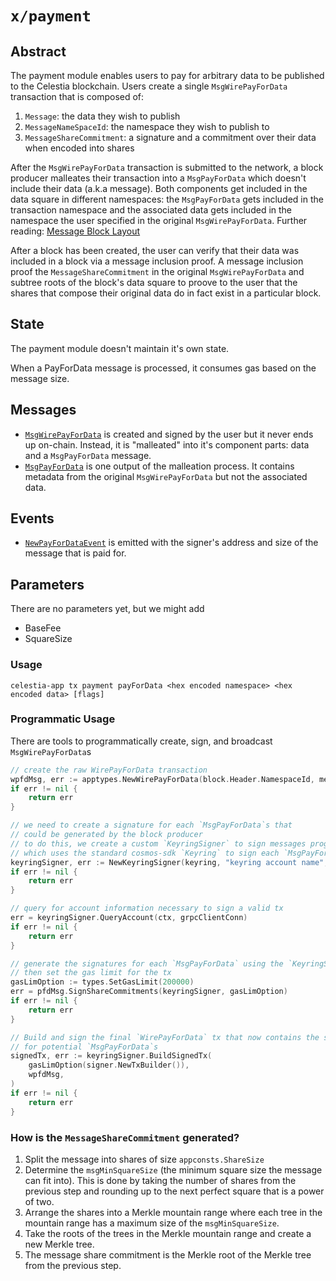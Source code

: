 # `x/payment`

## Abstract

The payment module enables users to pay for arbitrary data to be published to the Celestia blockchain. Users create a single `MsgWirePayForData` transaction that is composed of:

1. `Message`: the data they wish to publish
2. `MessageNameSpaceId`: the namespace they wish to publish to
3. `MessageShareCommitment`: a signature and a commitment over their data when encoded into shares

After the `MsgWirePayForData` transaction is submitted to the network, a block producer malleates their transaction into a `MsgPayForData` which doesn't include their data (a.k.a message). Both components get included in the data square in different namespaces: the `MsgPayForData` gets included in the transaction namespace and the associated data gets included in the namespace the user specified in the original `MsgWirePayForData`. Further reading: [Message Block Layout](https://github.com/celestiaorg/celestia-specs/blob/master/src/rationale/message_block_layout.md)

After a block has been created, the user can verify that their data was included in a block via a message inclusion proof. A message inclusion proof the `MessageShareCommitment` in the original `MsgWirePayForData` and subtree roots of the block's data square to proove to the user that the shares that compose their original data do in fact exist in a particular block.

## State

The payment module doesn't maintain it's own state.

When a PayForData message is processed, it consumes gas based on the message size.

## Messages

- [`MsgWirePayForData`](https://github.com/celestiaorg/celestia-app/blob/b4c8ebdf35db200a9b99d295a13de01110802af4/x/payment/types/tx.pb.go#L32-L40) is created and signed by the user but it never ends up on-chain. Instead, it is "malleated" into it's component parts: data and a `MsgPayForData` message.
- [`MsgPayForData`](https://github.com/celestiaorg/celestia-app/blob/b4c8ebdf35db200a9b99d295a13de01110802af4/x/payment/types/tx.pb.go#L208-L216) is one output of the malleation process. It contains metadata from the original `MsgWirePayForData` but not the associated data.

## Events

- [`NewPayForDataEvent`](https://github.com/celestiaorg/celestia-app/pull/213/files#diff-1ce55bda42cf160deca2e5ea1f4382b65f3b689c7e00c88085d7ce219e77303dR17-R21) is emitted with the signer's address and size of the message that is paid for.

## Parameters

There are no parameters yet, but we might add

- BaseFee
- SquareSize

### Usage

```shell
celestia-app tx payment payForData <hex encoded namespace> <hex encoded data> [flags]
```

### Programmatic Usage

There are tools to programmatically create, sign, and broadcast `MsgWirePayForData`s

```go
// create the raw WirePayForData transaction
wpfdMsg, err := apptypes.NewWirePayForData(block.Header.NamespaceId, message, 16, 32, 64, 128)
if err != nil {
    return err
}

// we need to create a signature for each `MsgPayForData`s that
// could be generated by the block producer
// to do this, we create a custom `KeyringSigner` to sign messages programmatically
// which uses the standard cosmos-sdk `Keyring` to sign each `MsgPayForData`
keyringSigner, err := NewKeyringSigner(keyring, "keyring account name", "chain-id-1")
if err != nil {
    return err
}

// query for account information necessary to sign a valid tx
err = keyringSigner.QueryAccount(ctx, grpcClientConn)
if err != nil {
    return err
}

// generate the signatures for each `MsgPayForData` using the `KeyringSigner`,
// then set the gas limit for the tx
gasLimOption := types.SetGasLimit(200000)
err = pfdMsg.SignShareCommitments(keyringSigner, gasLimOption)
if err != nil {
    return err
}

// Build and sign the final `WirePayForData` tx that now contains the signatures
// for potential `MsgPayForData`s
signedTx, err := keyringSigner.BuildSignedTx(
    gasLimOption(signer.NewTxBuilder()),
    wpfdMsg,
)
if err != nil {
    return err
}
```

<!-- markdownlint-enable MD010 -->

### How is the `MessageShareCommitment` generated?

1. Split the message into shares of size `appconsts.ShareSize`
1. Determine the `msgMinSquareSize` (the minimum square size the message can fit into). This is done by taking the number of shares from the previous step and rounding up to the next perfect square that is a power of two.
1. Arrange the shares into a Merkle mountain range where each tree in the mountain range has a maximum size of the `msgMinSquareSize`.
1. Take the roots of the trees in the Merkle mountain range and create a new Merkle tree.
1. The message share commitment is the Merkle root of the Merkle tree from the previous step.
